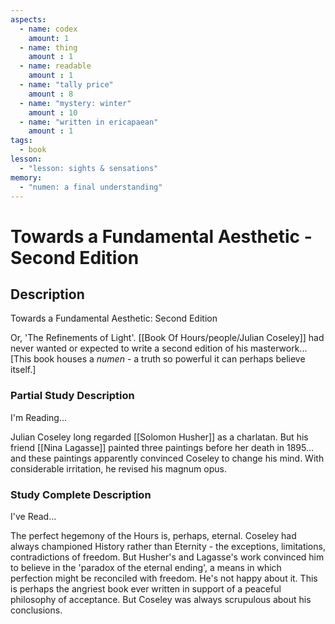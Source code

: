```yaml
---
aspects: 
  - name: codex
    amount: 1
  - name: thing
    amount : 1
  - name: readable
    amount : 1
  - name: "tally price"
    amount : 8
  - name: "mystery: winter"
    amount : 10
  - name: "written in ericapaean"
    amount : 1
tags:
  - book
lesson:
  - "lesson: sights & sensations"
memory:
  - "numen: a final understanding"
---
```


# Towards a Fundamental Aesthetic - Second Edition

## Description
Towards a Fundamental Aesthetic: Second Edition

Or, 'The Refinements of Light'. [[Book Of Hours/people/Julian Coseley]] had never wanted or expected to write a second edition of his masterwork... [This book houses a <i>numen</i> - a truth so powerful it can perhaps believe itself.]
### Partial Study Description
I'm Reading...

Julian Coseley long regarded [[Solomon Husher]] as a charlatan. But his friend [[Nina Lagasse]] painted three paintings before her death in 1895… and these paintings apparently convinced Coseley to change his mind. With considerable irritation, he revised his magnum opus. 
### Study Complete Description
I've Read...

The perfect hegemony of the Hours is, perhaps, eternal. Coseley had always championed History rather than Eternity - the exceptions, limitations, contradictions of freedom. But Husher's and Lagasse's work convinced him to believe in the 'paradox of the eternal ending', a means in which perfection might be reconciled with freedom. He's not happy about it. This is perhaps the angriest book ever written in support of a peaceful philosophy of acceptance. But Coseley was always scrupulous about his conclusions.